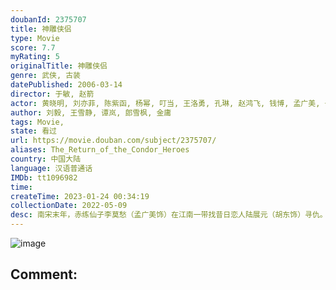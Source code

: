```yaml
---
doubanId: 2375707
title: 神雕侠侣
type: Movie
score: 7.7
myRating: 5
originalTitle: 神雕侠侣
genre: 武侠, 古装
datePublished: 2006-03-14
director: 于敏, 赵箭
actor: 黄晓明, 刘亦菲, 陈紫函, 杨幂, 叮当, 王洛勇, 孔琳, 赵鸿飞, 钱博, 孟广美, 于承惠, 陈继铭, 翟乃社, 钟镇涛, 赵锦焘, 傅淼, 高虎, 杨蕊, 程枫, 李明启, 赵亮, 孙锂华, 梁丽, 黄小蕾, 王九胜, 周浩东, 黑子, 朱泳腾, 袁苑, 张政勇, 三木真一郎, 季冠霖, 尤勇智, 张纪中, 王宁, 胡东, 李明, 邓小鸥, 巴音, 陆建艺, 王嘉, 王卫国, 马子俊, 修革, 刘乃艺, 许敬义, 饶敏, 张伸, 李志新, 张寄蝶, 曲敬国, 金永钢, 刘丕中, 周仲, 唐启荣, 大力, 陈倩, 赵鲲鹏
author: 刘毅, 王雪静, 谭岚, 郎雪枫, 金庸
tags: Movie, 
state: 看过
url: https://movie.douban.com/subject/2375707/
aliases: The_Return_of_the_Condor_Heroes
country: 中国大陆
language: 汉语普通话
IMDb: tt1096982
time: 
createTime: 2023-01-24 00:34:19
collectionDate: 2022-05-09
desc: 南宋末年，赤练仙子李莫愁（孟广美饰）在江南一带找昔日恋人陆展元（胡东饰）寻仇。大侠郭靖（王洛勇饰）与妻子黄蓉（孔琳饰）在帮忙救助陆展元一家时，发现了乞丐少年杨过（叮当饰）是其结拜兄弟杨康之子...
---
```


![image](p2427114435.jpg)

Comment: 
---

